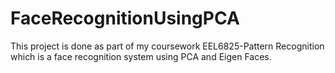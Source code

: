 # FaceRecognitionUsingPCA
This project is done as part of my coursework EEL6825-Pattern Recognition which is a face recognition system using PCA and Eigen Faces.
